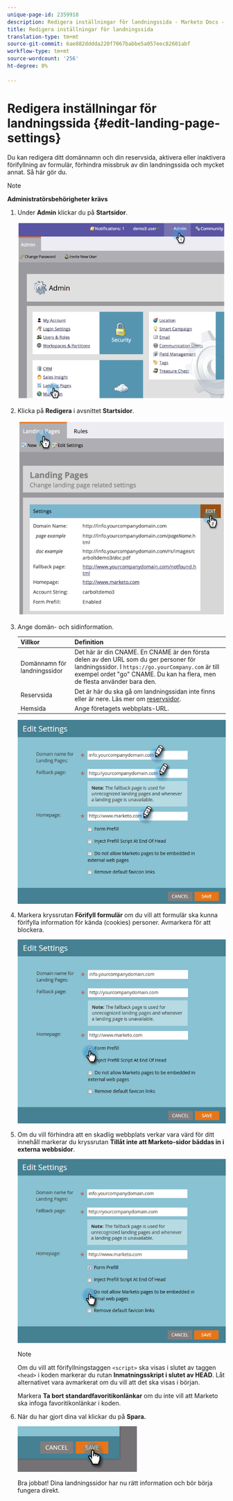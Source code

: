 ```yaml
---
unique-page-id: 2359918
description: Redigera inställningar för landningssida - Marketo Docs - Produktdokumentation
title: Redigera inställningar för landningssida
translation-type: tm+mt
source-git-commit: 6ae882dddda220f7067babbe5a057eec82601abf
workflow-type: tm+mt
source-wordcount: '256'
ht-degree: 0%

---
```



# Redigera inställningar för landningssida {#edit-landing-page-settings}

Du kan redigera ditt domännamn och din reservsida, aktivera eller inaktivera förifyllning av formulär, förhindra missbruk av din landningssida och mycket annat. Så här gör du.

>[!NOTE]
>
>**Administratörsbehörigheter krävs**

1. Under **Admin** klickar du på **Startsidor**.

   ![](assets/image2014-9-10-9-3a47-3a40.png)

1. Klicka på **Redigera** i avsnittet **Startsidor**.

   ![](assets/image2014-9-10-9-3a47-3a12.png)

1. Ange domän- och sidinformation.

   | Villkor | Definition |
   |---|---|
   | Domännamn för landningssidor | Det här är din CNAME. En CNAME är den första delen av den URL som du ger personer för landningssidor. I `https://go.yourCompany.com` är till exempel ordet &quot;go&quot; CNAME. Du kan ha flera, men de flesta använder bara den. |
   | Reservsida | Det är här du ska gå om landningssidan inte finns eller är nere. Läs mer om [reservsidor](/help/marketo/product-docs/administration/settings/set-a-fallback-page.md). |
   | Hemsida | Ange företagets webbplats-URL. |

   ![](assets/three.png)

1. Markera kryssrutan **Förifyll formulär** om du vill att formulär ska kunna förifylla information för kända (cookies) personer. Avmarkera för att blockera.

   ![](assets/four.png)

1. Om du vill förhindra att en skadlig webbplats verkar vara värd för ditt innehåll markerar du kryssrutan **Tillåt inte att Marketo-sidor bäddas in i externa webbsidor**.

   ![](assets/five.png)

   >[!NOTE]
   >
   >Om du vill att förifyllningstaggen `<script>` ska visas i slutet av taggen `<head>` i koden markerar du rutan **Inmatningsskript i slutet av HEAD**. Låt alternativet vara avmarkerat om du vill att det ska visas i början.
   >
   >Markera **Ta bort standardfavoritikonlänkar** om du inte vill att Marketo ska infoga favoritikonlänkar i koden.

1. När du har gjort dina val klickar du på **Spara.**

   ![](assets/six.png)

   Bra jobbat! Dina landningssidor har nu rätt information och bör börja fungera direkt.
